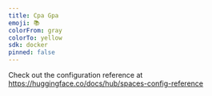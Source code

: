 ```yaml
---
title: Cpa Gpa
emoji: 📚
colorFrom: gray
colorTo: yellow
sdk: docker
pinned: false
---
```


Check out the configuration reference at https://huggingface.co/docs/hub/spaces-config-reference
